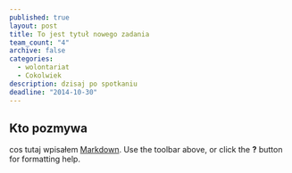 ```yaml
---
published: true
layout: post
title: To jest tytuł nowego zadania
team_count: "4"
archive: false
categories: 
  - wolontariat
  - Cokolwiek
description: dzisaj po spotkaniu
deadline: "2014-10-30"
---
```


## Kto pozmywa

cos tutaj wpisałem [Markdown](http://daringfireball.net/projects/markdown/). Use the toolbar above, or click the **?** button for formatting help.
